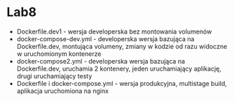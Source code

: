 # Lab8

- Dockerfile.dev1 - wersja developerska bez montowania volumenów
- docker-compose-dev.yml - developerska wersja bazująca na Dockerfile.dev, montująca volumeny, zmiany w kodzie od razu widoczne w uruchomionym kontenerze
- docker-compose2.yml - developerska wersja bazująca na Dockerfile.dev, uruchamia 2 kontenery, jeden uruchamiający aplikację, drugi uruchamiający testy
- Dockerfile i docker-compose.yml - wersja produkcyjna, multistage build, aplikacja uruchomiona na nginx